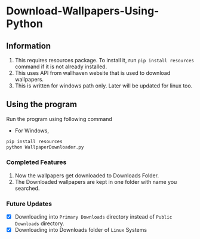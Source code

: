 # Download-Wallpapers-Using-Python

## Information

1. This requires resources package. To install it, run `pip install resources` command if it is not already installed.
1. This uses API from wallhaven website that is used to download wallpapers.
1. This is written for windows path only. Later will be updated for linux too.

## Using the program

Run the program using following command
- For Windows,

```py
pip install resources  
python WallpaperDownloader.py
```

### Completed Features

1. Now the wallpapers get downloaded to Downloads Folder.
1. The Downloaded wallpapers are kept in one folder with name you searched.

### Future Updates

- [x] Downloading into `Primary Downloads` directory instead of `Public Downloads` directory.
- [x] Downloading into Downloads folder of `Linux` Systems
